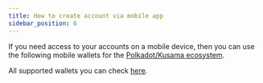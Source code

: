 ```yaml
---
title: How to create account via mobile app
sidebar_position: 6
---
```


If you need access to your accounts on a mobile device, then you can use the following mobile wallets for the [Polkadot/Kusama ecosystem](https://subwallet.app/).

All supported wallets you can check [here](https://wiki.polkadot.network/docs/build-wallets).

